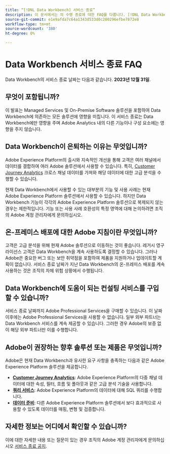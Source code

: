```yaml
---
title: “[!DNL Data Workbench] 서비스 종료”
description: 이 문서에서는 의 수명 종료에 대한 FAQ를 다룹니다. [!DNL Data Workbench].
source-git-commit: e1e9afda7c64a1343d533d0c200296efbe7872e8
workflow-type: tm+mt
source-wordcount: '380'
ht-degree: 0%

---
```



# Data Workbench 서비스 종료 FAQ

Data Workbench의 서비스 종료 날짜는 다음과 같습니다. **2023년 12월 31일**.

## 무엇이 포함됩니까?

이 발표는 Managed Services 및 On-Premise Software 솔루션을 포함하여 Data Workbench에 의존하는 모든 솔루션에 영향을 미칩니다. 이 서비스 종료는 Data Workbench에만 영향을 주며 Adobe Analytics 내의 다른 기능이나 구성 요소에는 영향을 주지 않습니다.

## Data Workbench이 은퇴하는 이유는 무엇입니까?

Adobe Experience Platform의 출시와 지속적인 개선을 통해 고객은 여러 채널에서 데이터를 결합하여 여러 Adobe 솔루션에서 사용할 수 있습니다. 특히, [Customer Journey Analytics](https://experienceleague.adobe.com/docs/analytics-platform/using/cja-landing.html) 크로스 채널 데이터를 가져와 해당 데이터에 대한 고급 분석을 수행할 수 있습니다.

현재 Data Workbench에서 사용할 수 있는 대부분의 기능 및 사용 사례는 현재 Adobe Experience Platform 솔루션에서 사용할 수 있습니다. 하지만 Data Workbench 기능이 각각의 Adobe Experience Platform 솔루션으로 복제되지 않는 경우는 제한적입니다. 기능 또는 사용 사례 호환성의 특정 영역에 대해 논의하려면 조직의 Adobe 계정 관리자에게 문의하십시오.

## 온-프레미스 배포에 대한 Adobe 지침이란 무엇입니까?

고객은 고급 분석을 위해 현재 Adobe 솔루션으로 이동하는 것이 좋습니다. 레거시 영구 라이선스 고객은 Data Workbench을 계속 사용하도록 결정할 수 있습니다. 그러나 Adobe은 중요한 버그 또는 보안 취약점을 포함하여 제품을 지원하거나 업데이트할 계획이 없습니다. 서비스 종료 날짜가 지난 Data Workbench의 온-프레미스 배포를 계속 사용하는 것은 조직의 자체 위험 상황에서 수행됩니다.

## Data Workbench에 도움이 되는 컨설팅 서비스를 구입할 수 있습니까?

서비스 종료 날짜까지 Adobe Professional Services을 구매할 수 있습니다. 이 날짜 이후에는 Adobe Professional Services을 사용할 수 없습니다. 일부 외부 파트너는 Data Workbench 서비스를 계속 제공할 수 있습니다. 그러한 경우 Adobe의 보증 없이 해당 외부 파트너만 이를 수행합니다.

## Adobe이 권장하는 향후 솔루션 또는 제품은 무엇입니까?

Adobe은 현재 Data Workbench과 유사한 요구 사항을 충족하는 다음과 같은 Adobe Experience Platform 솔루션을 제공합니다.

* [**Customer Journey Analytics**](https://experienceleague.adobe.com/docs/analytics-platform/using/cja-landing.html): Adobe Experience Platform의 다중 채널 데이터에 대한 속성, 필터, 흐름 및 폴아웃과 같은 고급 분석 기술을 사용합니다.
* [**쿼리 서비스**](https://experienceleague.adobe.com/docs/experience-platform/query/home.html): Adobe Experience Platform의 데이터에 대해 SQL 쿼리를 수행합니다.
* [**데이터 준비**](https://experienceleague.adobe.com/docs/experience-platform/data-prep/home.html): 다른 Adobe Experience Platform 솔루션에서 보다 효과적으로 사용할 수 있도록 데이터를 매핑, 변형 및 검증합니다.

## 자세한 정보는 어디에서 확인할 수 있습니까?

이에 대한 자세한 내용 또는 질문이 있는 경우 조직의 Adobe 계정 관리자에게 문의하십시오 [서비스 종료 공지](https://express.adobe.com/page/GSu6oKOD88GAj/).
